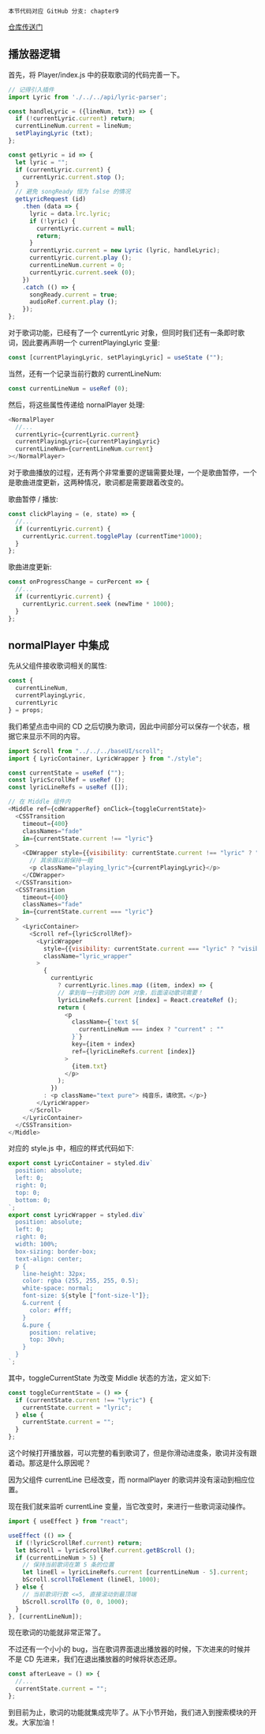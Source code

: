 ```!
本节代码对应 GitHub 分支: chapter9
```
[仓库传送门](https://github.com/sanyuan0704/react-cloud-music/tree/chapter8)

## 播放器逻辑

首先，将 Player/index.js 中的获取歌词的代码完善一下。
```js
// 记得引入插件
import Lyric from './../../api/lyric-parser';

const handleLyric = ({lineNum, txt}) => {
  if (!currentLyric.current) return;
  currentLineNum.current = lineNum;
  setPlayingLyric (txt);
};

const getLyric = id => {
  let lyric = "";
  if (currentLyric.current) {
    currentLyric.current.stop ();
  }
  // 避免 songReady 恒为 false 的情况
  getLyricRequest (id)
    .then (data => {
      lyric = data.lrc.lyric;
      if (!lyric) {
        currentLyric.current = null;
        return;
      }
      currentLyric.current = new Lyric (lyric, handleLyric);
      currentLyric.current.play ();
      currentLineNum.current = 0;
      currentLyric.current.seek (0);
    })
    .catch (() => {
      songReady.current = true;
      audioRef.current.play ();
    });
};
```
对于歌词功能，已经有了一个 currentLyric 对象，但同时我们还有一条即时歌词，因此要再声明一个 currentPlayingLyric 变量:
```js
const [currentPlayingLyric, setPlayingLyric] = useState ("");
```
当然，还有一个记录当前行数的 currentLineNum:
```js
const currentLineNum = useRef (0);
```
然后，将这些属性传递给 nornalPlayer 处理:
```js
<NormalPlayer
  //...
  currentLyric={currentLyric.current}
  currentPlayingLyric={currentPlayingLyric}
  currentLineNum={currentLineNum.current}
></NormalPlayer>
```
对于歌曲播放的过程，还有两个非常重要的逻辑需要处理，一个是歌曲暂停，一个是歌曲进度更新，这两种情况，歌词都是需要跟着改变的。

歌曲暂停 / 播放:

```js
const clickPlaying = (e, state) => {
  //...
  if (currentLyric.current) {
    currentLyric.current.togglePlay (currentTime*1000);
  }
};
```
歌曲进度更新:
```js
const onProgressChange = curPercent => {
  //...
  if (currentLyric.current) {
    currentLyric.current.seek (newTime * 1000);
  }
};
```

## normalPlayer 中集成
先从父组件接收歌词相关的属性:
```js
const {
  currentLineNum,
  currentPlayingLyric,
  currentLyric
} = props;
```
我们希望点击中间的 CD 之后切换为歌词，因此中间部分可以保存一个状态，根据它来显示不同的内容。

```js
import Scroll from "../../../baseUI/scroll";
import { LyricContainer, LyricWrapper } from "./style";

const currentState = useRef ("");
const lyricScrollRef = useRef ();
const lyricLineRefs = useRef ([]);

// 在 Middle 组件内
<Middle ref={cdWrapperRef} onClick={toggleCurrentState}>
  <CSSTransition
    timeout={400}
    classNames="fade"
    in={currentState.current !== "lyric"}
  >
    <CDWrapper style={{visibility: currentState.current !== "lyric" ? "visible" : "hidden"}}>
      // 其余跟以前保持一致
      <p className="playing_lyric">{currentPlayingLyric}</p>
    </CDWrapper>
  </CSSTransition>
  <CSSTransition
    timeout={400}
    classNames="fade"
    in={currentState.current === "lyric"}
  >
    <LyricContainer>
      <Scroll ref={lyricScrollRef}>
        <LyricWrapper
          style={{visibility: currentState.current === "lyric" ? "visible" : "hidden"}}
          className="lyric_wrapper"
        >
          {
            currentLyric
              ? currentLyric.lines.map ((item, index) => {
              // 拿到每一行歌词的 DOM 对象，后面滚动歌词需要！ 
              lyricLineRefs.current [index] = React.createRef ();
              return (
                <p
                  className={`text ${
                    currentLineNum === index ? "current" : ""
                  }`}
                  key={item + index}
                  ref={lyricLineRefs.current [index]}
                >
                  {item.txt}
                </p>
              );
            })
          : <p className="text pure"> 纯音乐，请欣赏。</p>}
        </LyricWrapper>
      </Scroll>
    </LyricContainer>
  </CSSTransition>
</Middle>
```

对应的 style.js 中，相应的样式代码如下:
```js
export const LyricContainer = styled.div`
  position: absolute;
  left: 0;
  right: 0;
  top: 0;
  bottom: 0;
`;
export const LyricWrapper = styled.div`
  position: absolute;
  left: 0;
  right: 0;
  width: 100%;
  box-sizing: border-box;
  text-align: center;
  p {
    line-height: 32px;
    color: rgba (255, 255, 255, 0.5);
    white-space: normal;
    font-size: ${style ["font-size-l"]};
    &.current {
      color: #fff;
    }
    &.pure {
      position: relative;
      top: 30vh;
    }
  }
`;
```
其中，toggleCurrentState 为改变 Middle 状态的方法，定义如下:
```js
const toggleCurrentState = () => {
  if (currentState.current !== "lyric") {
    currentState.current = "lyric";
  } else {
    currentState.current = "";
  }
};
```

这个时候打开播放器，可以完整的看到歌词了，但是你滑动进度条，歌词并没有跟着动。那这是什么原因呢？

因为父组件 currentLine 已经改变，而 normalPlayer 的歌词并没有滚动到相应位置。

现在我们就来监听 currentLine 变量，当它改变时，来进行一些歌词滚动操作。
```js
import { useEffect } from "react";

useEffect (() => {
  if (!lyricScrollRef.current) return;
  let bScroll = lyricScrollRef.current.getBScroll ();
  if (currentLineNum > 5) {
    // 保持当前歌词在第 5 条的位置
    let lineEl = lyricLineRefs.current [currentLineNum - 5].current;
    bScroll.scrollToElement (lineEl, 1000);
  } else {
    // 当前歌词行数 <=5, 直接滚动到最顶端
    bScroll.scrollTo (0, 0, 1000);
  }
}, [currentLineNum]);
```

现在歌词的功能就非常正常了。

不过还有一个小小的 bug，当在歌词界面退出播放器的时候，下次进来的时候并不是 CD 先进来，我们在退出播放器的时候将状态还原。
```js
const afterLeave = () => {
  //...
  currentState.current = "";
};
```

到目前为止，歌词的功能就集成完毕了。从下小节开始，我们进入到搜索模块的开发。大家加油！